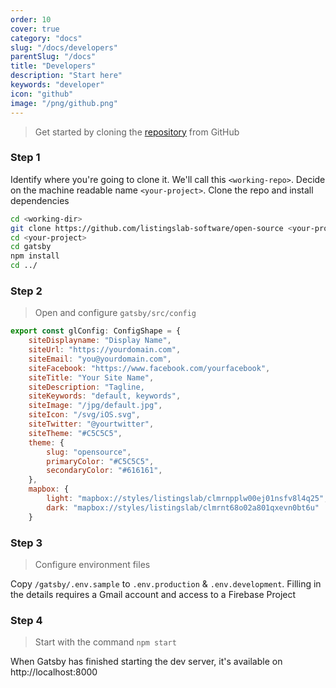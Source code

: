 ```yaml
---
order: 10
cover: true
category: "docs"
slug: "/docs/developers"
parentSlug: "/docs"
title: "Developers"
description: "Start here"
keywords: "developer"
icon: "github"
image: "/png/github.png"
---
```

> Get started by cloning the [repository](https://github.com/listingslab-software/open-source) from GitHub

### Step 1

Identify where you're going to clone it. We'll call this `<working-repo>`. Decide on the machine readable name `<your-project>`. Clone the repo and install dependencies

```bash
cd <working-dir>
git clone https://github.com/listingslab-software/open-source <your-project>
cd <your-project>
cd gatsby
npm install
cd ../
```

### Step 2

> Open and configure `gatsby/src/config`

```javascript
export const glConfig: ConfigShape = {
    siteDisplayname: "Display Name", 
    siteUrl: "https://yourdomain.com",
    siteEmail: "you@yourdomain.com",
    siteFacebook: "https://www.facebook.com/yourfacebook",
    siteTitle: "Your Site Name",
    siteDescription: "Tagline,
    siteKeywords: "default, keywords",
    siteImage: "/jpg/default.jpg",
    siteIcon: "/svg/iOS.svg",
    siteTwitter: "@yourtwitter",
    siteTheme: "#C5C5C5",
    theme: {
        slug: "opensource",
        primaryColor: "#C5C5C5",
        secondaryColor: "#616161",
    },
    mapbox: {
        light: "mapbox://styles/listingslab/clmrnpplw00ej01nsfv8l4q25",
        dark: "mapbox://styles/listingslab/clmrnt68o02a801qxevn0bt6u"
    }
```
### Step 3
> Configure environment files

Copy `/gatsby/.env.sample` to `.env.production` & `.env.development`. Filling in the details requires a Gmail account and access to a Firebase Project

### Step 4
> Start with the command `npm start`

When Gatsby has finished starting the dev server, it's available on 
http://localhost:8000
